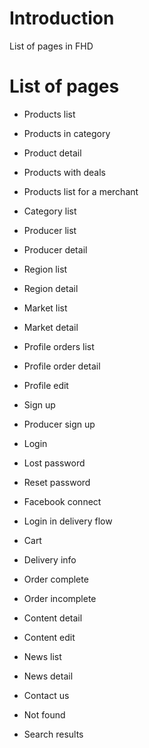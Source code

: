 # Introduction #

List of pages in FHD


# List of pages #

  * Products list
  * Products in category
  * Product detail
  * Products with deals
  * Products list for a merchant
  * Category list

  * Producer list
  * Producer detail

  * Region list
  * Region detail

  * Market list
  * Market detail

  * Profile orders list
  * Profile order detail
  * Profile edit

  * Sign up
  * Producer sign up
  * Login
  * Lost password
  * Reset password
  * Facebook connect
  * Login in delivery flow

  * Cart
  * Delivery info
  * Order complete
  * Order incomplete

  * Content detail
  * Content edit
  * News list
  * News detail

  * Contact us
  * Not found

  * Search results

